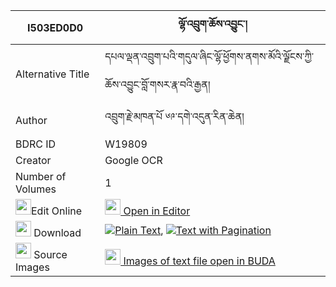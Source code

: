 |I503ED0D0|ལྷོ་འབྲུག་ཆོས་འབྱུང་། 
| --- | --- 
|Alternative Title |དཔལ་ལྡན་འབྲུག་པའི་གདུལ་ཞིང་ལྷོ་ཕྱོགས་ནགས་མོའི་ལྗོངས་ཀྱི་ཆོས་འབྱུང་བློ་གསར་རྣ་བའི་རྒྱན།
|Author| འབྲུག་རྗེ་མཁན་པོ ༦༩་དགེ་འདུན་རིན་ཆེན།
|BDRC ID | W19809
|Creator | Google OCR
|Number of Volumes| 1
|<img width="25" src="https://img.icons8.com/color/25/000000/edit-property.png">Edit Online| [<img width="25" src="https://avatars.githubusercontent.com/u/45091458?s=200&v=4"> Open in Editor](http://editor.openpecha.org/I503ED0D0)
|<img width="25" src="https://img.icons8.com/fluent/48/000000/download-2.png"/>  Download | [![](https://img.icons8.com/color/20/000000/txt.png)Plain Text](https://github.com/Openpecha/I503ED0D0/releases/download/v1/lho_druk_chojung_plain_I503ED0D0.zip), [![](https://img.icons8.com/color/20/000000/txt.png)Text with Pagination](https://github.com/Openpecha/I503ED0D0/releases/download/v1/lho_druk_chojung_pages_I503ED0D0.zip)
|<img width="25" src="https://img.icons8.com/plasticine/100/000000/pictures-folder.png"/>  Source Images | [<img width="25" src="https://library.bdrc.io/icons/BUDA-small.svg"> Images of text file open in BUDA](https://library.bdrc.io/show/bdr:W19809)